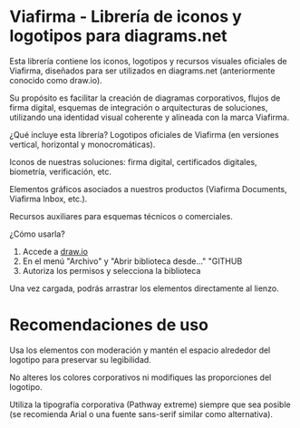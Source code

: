 # Viafirma - Librería de iconos y logotipos para diagrams.net
Esta librería contiene los iconos, logotipos y recursos visuales oficiales de Viafirma, diseñados para ser utilizados en diagrams.net (anteriormente conocido como draw.io).

Su propósito es facilitar la creación de diagramas corporativos, flujos de firma digital, esquemas de integración o arquitecturas de soluciones, utilizando una identidad visual coherente y alineada con la marca Viafirma.

¿Qué incluye esta librería?
Logotipos oficiales de Viafirma (en versiones vertical, horizontal y monocromáticas).

Iconos de nuestras soluciones: firma digital, certificados digitales, biometría, verificación, etc.

Elementos gráficos asociados a nuestros productos (Viafirma Documents, Viafirma Inbox, etc.).

Recursos auxiliares para esquemas técnicos o comerciales.

¿Cómo usarla?
1. Accede a [draw.io](https://app.diagrams.net/)
2. En el menú "Archivo" y "Abrir biblioteca desde..." "GITHUB
3. Autoriza los permisos y selecciona la biblioteca

Una vez cargada, podrás arrastrar los elementos directamente al lienzo.

# Recomendaciones de uso
Usa los elementos con moderación y mantén el espacio alrededor del logotipo para preservar su legibilidad.

No alteres los colores corporativos ni modifiques las proporciones del logotipo.

Utiliza la tipografía corporativa (Pathway extreme) siempre que sea posible (se recomienda Arial o una fuente sans-serif similar como alternativa).

